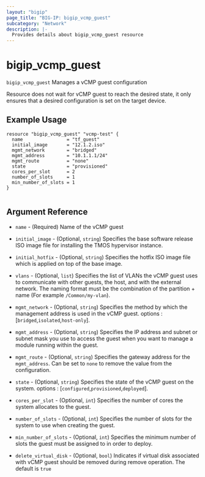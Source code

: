 ```yaml
---
layout: "bigip"
page_title: "BIG-IP: bigip_vcmp_guest"
subcategory: "Network"
description: |-
  Provides details about bigip_vcmp_guest resource
---
```


# bigip\_vcmp\_guest

`bigip_vcmp_guest` Manages a vCMP guest configuration

Resource does not wait for vCMP guest to reach the desired state, it only ensures that a desired configuration is set on the target device.


## Example Usage


```hcl
resource "bigip_vcmp_guest" "vcmp-test" {
  name                = "tf_guest"
  initial_image       = "12.1.2.iso"
  mgmt_network        = "bridged"
  mgmt_address        = "10.1.1.1/24"
  mgmt_route          = "none"
  state               = "provisioned"
  cores_per_slot      = 2
  number_of_slots     = 1
  min_number_of_slots = 1
}


```      

## Argument Reference

* `name` - (Required) Name of the vCMP guest

* `initial_image` - (Optional, `string`) Specifies the base software release ISO image file for installing the TMOS hypervisor instance.

* `initial_hotfix` - (Optional, `string`) Specifies the hotfix ISO image file which is applied on top of the base image.

* `vlans` - (Optional, `list`) Specifies the list of VLANs the vCMP guest uses to communicate with other guests, the host, and with the external network. The naming format must be the combination of the partition + name (For example `/Common/my-vlan`).

* `mgmt_network` - (Optional, `string`) Specifies the method by which the management address is used in the vCMP guest. options : [`bridged`,`isolated`,`host-only`].

* `mgmt_address` - (Optional, `string`) Specifies the IP address and subnet or subnet mask you use to access the guest when you want to manage a module running within the guest.

* `mgmt_route` - (Optional, `string`) Specifies the gateway address for the `mgmt_address`. Can be set to `none` to remove the value from the configuration.

* `state` - (Optional, `string`) Specifies the state of the vCMP guest on the system. options : [`configured`,`provisioned`,`deployed`].

* `cores_per_slot` - (Optional, `int`) Specifies the number of cores the system allocates to the guest.

* `number_of_slots` - (Optional, `int`) Specifies the number of slots for the system to use when creating the guest.

* `min_number_of_slots` - (Optional, `int`) Specifies the minimum number of slots the guest must be assigned to in order to deploy.

* `delete_virtual_disk` - (Optional, `bool`) Indicates if virtual disk associated with vCMP guest should be removed during remove operation.  The default is `true`

